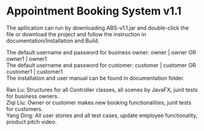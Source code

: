 # Appointment Booking System v1.1

The apllication can run by downloading ABS-v1.1.jar and double-click the file or download the project and follow the instruction in documentation/Installation and Build.<br />

The default username and password for business owner: owner | owner OR owner1 | owner1<br />
The default username and password for customer: customer | customer OR customer1 | customer1<br />
The installation and user manual can be found in documentation folder.<br/>

Ran Lu: Structures for all Controller classes, all scenes by JavaFX, junit tests for business owners.<br/>
Ziqi Liu: Owner or customer makes new booking functionalities, junit tests for customers.<br/>
Yang Ding: All user stories and all test cases, update employee functionality, product pitch video.
